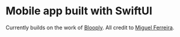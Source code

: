 # Mobile app built with SwiftUI

Currently builds on the work of [Blooply](https://github.com/miguel-arrf/Blooply). All credit to [Miguel Ferreira](https://github.com/miguel-arrf).
